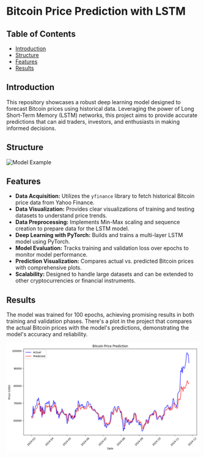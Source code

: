 # Bitcoin Price Prediction with LSTM

## Table of Contents

- [Introduction](#introduction)
- [Structure](#structure)
- [Features](#features)
- [Results](#results)

## Introduction

This repository showcases a robust deep learning model designed to forecast Bitcoin prices using historical data. Leveraging the power of Long Short-Term Memory (LSTM) networks, this project aims to provide accurate predictions that can aid traders, investors, and enthusiasts in making informed decisions.

## Structure
![Model Example](https://s32.picofile.com/file/8480457884/model.png)

## Features

- **Data Acquisition:** Utilizes the `yfinance` library to fetch historical Bitcoin price data from Yahoo Finance.
- **Data Visualization:** Provides clear visualizations of training and testing datasets to understand price trends.
- **Data Preprocessing:** Implements Min-Max scaling and sequence creation to prepare data for the LSTM model.
- **Deep Learning with PyTorch:** Builds and trains a multi-layer LSTM model using PyTorch.
- **Model Evaluation:** Tracks training and validation loss over epochs to monitor model performance.
- **Prediction Visualization:** Compares actual vs. predicted Bitcoin prices with comprehensive plots.
- **Scalability:** Designed to handle large datasets and can be extended to other cryptocurrencies or financial instruments.

## Results

The model was trained for 100 epochs, achieving promising results in both training and validation phases.
There's a plot in the project that compares the actual Bitcoin prices with the model's predictions, demonstrating the model's accuracy and reliability.

![Alternative Text](images/result.png)